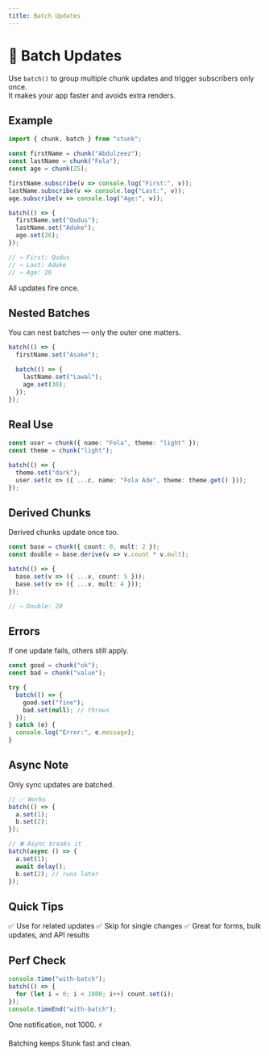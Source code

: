 ```yaml
---
title: Batch Updates
---
```


# 🚀 Batch Updates

Use `batch()` to group multiple chunk updates and trigger subscribers only once.  
It makes your app faster and avoids extra renders.

## Example

```ts
import { chunk, batch } from "stunk";

const firstName = chunk("Abdulzeez");
const lastName = chunk("Fola");
const age = chunk(25);

firstName.subscribe(v => console.log("First:", v));
lastName.subscribe(v => console.log("Last:", v));
age.subscribe(v => console.log("Age:", v));

batch(() => {
  firstName.set("Qudus");
  lastName.set("Aduke");
  age.set(26);
});

// → First: Qudus
// → Last: Aduke
// → Age: 26
````

All updates fire once.

## Nested Batches

You can nest batches — only the outer one matters.

```ts
batch(() => {
  firstName.set("Asake");

  batch(() => {
    lastName.set("Lawal");
    age.set(30);
  });
});
```

## Real Use

```ts
const user = chunk({ name: "Fola", theme: "light" });
const theme = chunk("light");

batch(() => {
  theme.set("dark");
  user.set(c => ({ ...c, name: "Fola Ade", theme: theme.get() }));
});
```

## Derived Chunks

Derived chunks update once too.

```ts
const base = chunk({ count: 0, mult: 2 });
const double = base.derive(v => v.count * v.mult);

batch(() => {
  base.set(v => ({ ...v, count: 5 }));
  base.set(v => ({ ...v, mult: 4 }));
});

// → Double: 20
```

## Errors

If one update fails, others still apply.

```ts
const good = chunk("ok");
const bad = chunk("value");

try {
  batch(() => {
    good.set("fine");
    bad.set(null); // throws
  });
} catch (e) {
  console.log("Error:", e.message);
}
```

## Async Note

Only sync updates are batched.

```ts
// ✅ Works
batch(() => {
  a.set(1);
  b.set(2);
});

// ❌ Async breaks it
batch(async () => {
  a.set(1);
  await delay();
  b.set(2); // runs later
});
```

## Quick Tips

✅ Use for related updates
✅ Skip for single changes
✅ Great for forms, bulk updates, and API results

## Perf Check

```ts
console.time("with-batch");
batch(() => {
  for (let i = 0; i < 1000; i++) count.set(i);
});
console.timeEnd("with-batch");
```

One notification, not 1000. ⚡


Batching keeps Stunk fast and clean.
